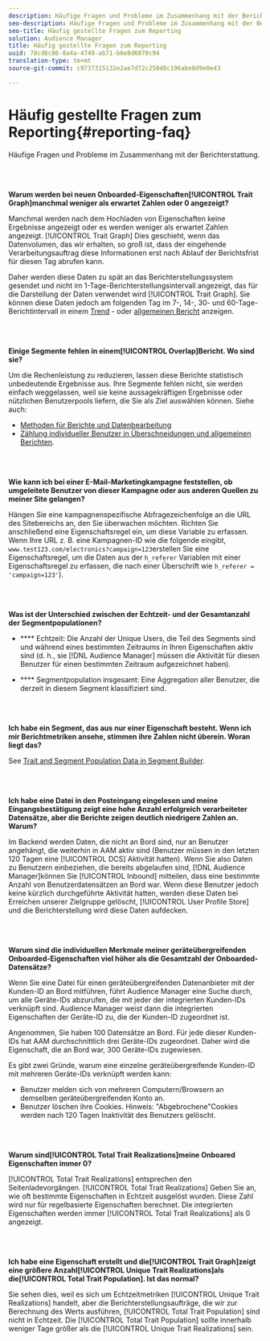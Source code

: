 ```yaml
---
description: Häufige Fragen und Probleme im Zusammenhang mit der Berichterstattung.
seo-description: Häufige Fragen und Probleme im Zusammenhang mit der Berichterstattung.
seo-title: Häufig gestellte Fragen zum Reporting
solution: Audience Manager
title: Häufig gestellte Fragen zum Reporting
uuid: 78cd6c86-8a4a-4748-ab71-b6e8d6078c94
translation-type: tm+mt
source-git-commit: c9737315132e2ae7d72c250d8c196abe8d9e0e43

---
```



# Häufig gestellte Fragen zum Reporting{#reporting-faq}

Häufige Fragen und Probleme im Zusammenhang mit der Berichterstattung.

<br> 

<!-- 

faq_reports.xml

 -->

**Warum werden bei neuen Onboarded-Eigenschaften[!UICONTROL Trait Graph]manchmal weniger als erwartet Zahlen oder 0 angezeigt?**

Manchmal werden nach dem Hochladen von Eigenschaften keine Ergebnisse angezeigt oder es werden weniger als erwartet Zahlen angezeigt. [!UICONTROL Trait Graph] Dies geschieht, wenn das Datenvolumen, das wir erhalten, so groß ist, dass der eingehende Verarbeitungsauftrag diese Informationen erst nach Ablauf der Berichtsfrist für diesen Tag abrufen kann.

Daher werden diese Daten zu spät an das Berichterstellungssystem gesendet und nicht im 1-Tage-Berichterstellungsintervall angezeigt, das für die Darstellung der Daten verwendet wird [!UICONTROL Trait Graph]. Sie können diese Daten jedoch am folgenden Tag im 7-, 14-, 30- und 60-Tage-Berichtintervall in einem [Trend](../reporting/trend-reports.md#trend-report-overview) - oder [allgemeinen Bericht](../reporting/general-reports.md#general-reports-overview) anzeigen.

<br> 

**Einige Segmente fehlen in einem[!UICONTROL Overlap]Bericht. Wo sind sie?**

Um die Rechenleistung zu reduzieren, lassen diese Berichte statistisch unbedeutende Ergebnisse aus. Ihre Segmente fehlen nicht, sie werden einfach weggelassen, weil sie keine aussagekräftigen Ergebnisse oder nützlichen Benutzerpools liefern, die Sie als Ziel auswählen können. Siehe auch:

* [Methoden für Berichte und Datenbearbeitung](../reporting/report-sampling.md)
* [Zählung individueller Benutzer in Überschneidungen und allgemeinen Berichten](../reporting/unique-user-counts.md).

<br> 

**Wie kann ich bei einer E-Mail-Marketingkampagne feststellen, ob umgeleitete Benutzer von dieser Kampagne oder aus anderen Quellen zu meiner Site gelangen?**

Hängen Sie eine kampagnenspezifische Abfragezeichenfolge an die URL des Sitebereichs an, den Sie überwachen möchten. Richten Sie anschließend eine Eigenschaftsregel ein, um diese Variable zu erfassen. Wenn Ihre URL z. B. eine Kampagnen-ID wie die folgende eingibt, `www.test123.com/electronics?campaign=123`erstellen Sie eine Eigenschaftsregel, um die Daten aus der `h_referer` Variablen mit einer Eigenschaftsregel zu erfassen, die nach einer Überschrift wie `h_referer = 'campaign=123'`).

<br> 

**Was ist der Unterschied zwischen der Echtzeit- und der Gesamtanzahl der Segmentpopulationen?**

* **** Echtzeit: Die Anzahl der Unique Users, die Teil des Segments sind und während eines bestimmten Zeitraums in Ihren Eigenschaften aktiv sind (d. h., sie [!DNL Audience Manager] müssen die Aktivität für diesen Benutzer für einen bestimmten Zeitraum aufgezeichnet haben).

* **** Segmentpopulation insgesamt: Eine Aggregation aller Benutzer, die derzeit in diesem Segment klassifiziert sind.

<!-- 

<p> <b>Why is data available for total fires for traits but not segments?</b> </p> 
<p>Total fires correspond to page loads. Total trait fires provide the number of times that specific trait has fired. This number will always be equal to, or greater than, your unique user count. By contrast, segments are audience profiles that represent groups of users. Segments don't correlate to page loads or views because they're tied to logic that classifies users based on rules, not individual traits. </p>

 -->

<br> 

**Ich habe ein Segment, das aus nur einer Eigenschaft besteht. Wenn ich mir Berichtmetriken ansehe, stimmen ihre Zahlen nicht überein. Woran liegt das?**

See [Trait and Segment Population Data in Segment Builder](../features/segments/segment-builder-data.md).

<br> 

<!-- 

<p> <b>Why would there be a difference between real-time segment population and the unique values?</b> </p> 
<p>Audience Manager uses different methodologies to count traits and segments. </p> 
<p>For traits, the uniques metric represents receipt of data collection. Every time a visitor realizes a particular trait, either in real-time via the DCS, or offline via Inbound, the uniques for that trait goes up by 1. </p> 
<p>For example, a trait uniques of 2,340 over the range of seven days means that 2,340 unique visitors realized that trait over the last seven days. </p> 
<p>Segments are counted differently because their primary purpose is to help you understand your audience better. Every time Audience Manager sees a visitor in real-time who is a member of a given segment, even if that segment isn’t being newly realized or re-realized on a request, the uniques for that segment goes up by 1. </p> 
<p>For example, a segment uniques of 5,000 over the range of seven days means that Audience Manager saw 5,000 unique users in real-time data-collection events over the last seven days who were members of that segment at the time that Audience Manager saw them, regardless of whether that was a new membership or a pre-existing one. </p>

 -->

**Ich habe eine Datei in den Posteingang eingelesen und meine Eingangsbestätigung zeigt eine hohe Anzahl erfolgreich verarbeiteter Datensätze, aber die Berichte zeigen deutlich niedrigere Zahlen an. Warum?**

Im Backend werden Daten, die nicht an Bord sind, nur an Benutzer angehängt, die weiterhin in AAM aktiv sind (Benutzer müssen in den letzten 120 Tagen eine [!UICONTROL DCS] Aktivität hatten). Wenn Sie also Daten zu Benutzern einbeziehen, die bereits abgelaufen sind, [!DNL Audience Manager]können Sie [!UICONTROL Inbound] mitteilen, dass eine bestimmte Anzahl von Benutzerdatensätzen an Bord war. Wenn diese Benutzer jedoch keine kürzlich durchgeführte Aktivität hatten, werden diese Daten bei Erreichen unserer Zielgruppe gelöscht, [!UICONTROL User Profile Store] und die Berichterstellung wird diese Daten aufdecken.

<br> 

**Warum sind die individuellen Merkmale meiner geräteübergreifenden Onboarded-Eigenschaften viel höher als die Gesamtzahl der Onboarded-Datensätze?**

Wenn Sie eine Datei für einen geräteübergreifenden Datenanbieter mit der Kunden-ID an Bord mitführen, führt Audience Manager eine Suche durch, um alle Geräte-IDs abzurufen, die mit jeder der integrierten Kunden-IDs verknüpft sind. Audience Manager weist dann die integrierten Eigenschaften der Geräte-ID zu, die der Kunden-ID zugeordnet ist.

Angenommen, Sie haben 100 Datensätze an Bord. Für jede dieser Kunden-IDs hat AAM durchschnittlich drei Geräte-IDs zugeordnet. Daher wird die Eigenschaft, die an Bord war, 300 Geräte-IDs zugewiesen.

Es gibt zwei Gründe, warum eine einzelne geräteübergreifende Kunden-ID mit mehreren Geräte-IDs verknüpft werden kann:

* Benutzer melden sich von mehreren Computern/Browsern an demselben geräteübergreifenden Konto an.
* Benutzer löschen ihre Cookies. Hinweis: "Abgebrochene"Cookies werden nach 120 Tagen Inaktivität des Benutzers gelöscht.

<br> 

**Warum sind[!UICONTROL Total Trait Realizations]meine Onboared Eigenschaften immer 0?**

[!UICONTROL Total Trait Realizations] entsprechen den Seitenladevorgängen. [!UICONTROL Total Trait Realizations] Geben Sie an, wie oft bestimmte Eigenschaften in Echtzeit ausgelöst wurden. Diese Zahl wird nur für regelbasierte Eigenschaften berechnet. Die integrierten Eigenschaften werden immer [!UICONTROL Total Trait Realizations] als 0 angezeigt.

<br> 

**Ich habe eine Eigenschaft erstellt und die[!UICONTROL Trait Graph]zeigt eine größere Anzahl[!UICONTROL Unique Trait Realizations]als die[!UICONTROL Total Trait Population]. Ist das normal?**

Sie sehen dies, weil es sich um Echtzeitmetriken [!UICONTROL Unique Trait Realizations] handelt, aber die Berichterstellungsaufträge, die wir zur Berechnung des Werts ausführen, [!UICONTROL Total Trait Population] sind nicht in Echtzeit. Die [!UICONTROL Total Trait Population] sollte innerhalb weniger Tage größer als die [!UICONTROL Unique Trait Realizations] sein.
